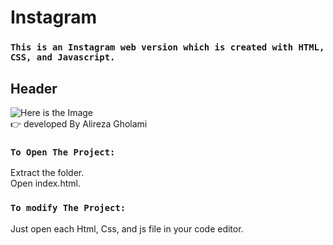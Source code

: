 # Instagram
### `This is an Instagram web version which is created with HTML, CSS, and Javascript.`
## Header
![Here is the Image](https://i.imgur.com/cawTWmm.png)\
👉 developed By Alireza Gholami


### `To Open The Project:`
Extract the folder.\
Open index.html.

### `To modify The Project:`

Just open each Html, Css, and js file in your code editor. 
